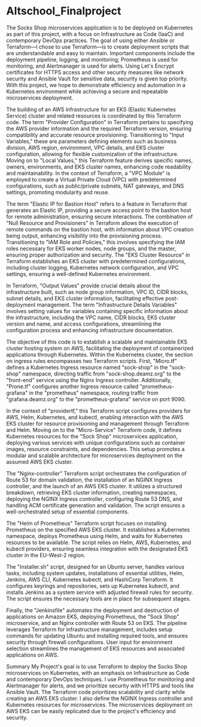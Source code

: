 # Altschool_Finalproject


The Socks Shop microservices application is to be deployed on Kubernetes as part of this project, with a focus on Infrastructure as Code (IaaC) and contemporary DevOps practices. The goal of using either Ansible or Terraform—I chose to use Terraform—is to create deployment scripts that are understandable and easy to maintain. Important components include the deployment pipeline, logging, and monitoring; Prometheus is used for monitoring, and Alertmanager is used for alerts. Using Let's Encrypt certificates for HTTPS access and other security measures like network security and Ansible Vault for sensitive data, security is given top priority. With this project, we hope to demonstrate efficiency and automation in a Kubernetes environment while achieving a secure and repeatable microservices deployment.

The building of an AWS infrastructure for an EKS (Elastic Kubernetes Service) cluster and related resources is coordinated by this Terraform code. The term "Provider Configuration" in Terraform pertains to specifying the AWS provider information and the required Terraform version, ensuring compatibility and accurate resource provisioning. Transitioning to "Input Variables," these are parameters defining elements such as business division, AWS region, environment, VPC details, and EKS cluster configuration, allowing for flexible customization of the infrastructure. Moving on to "Local Values," this Terraform feature derives specific names, owners, environments, and EKS cluster names, enhancing code readability and maintainability. In the context of Terraform, a "VPC Module" is employed to create a Virtual Private Cloud (VPC) with predetermined configurations, such as public/private subnets, NAT gateways, and DNS settings, promoting modularity and reuse.

The term "Elastic IP for Bastion Host" refers to a feature in Terraform that generates an Elastic IP, providing a secure access point to the bastion host for remote administration, ensuring secure interactions. The combination of "Null Resource and Provisioners" in Terraform allows the execution of remote commands on the bastion host, with information about VPC creation being output, enhancing visibility into the provisioning process. Transitioning to "IAM Role and Policies," this involves specifying the IAM roles necessary for EKS worker nodes, node groups, and the master, ensuring proper authorization and security. The "EKS Cluster Resource" in Terraform establishes an EKS cluster with predetermined configurations, including cluster logging, Kubernetes network configuration, and VPC settings, ensuring a well-defined Kubernetes environment.

In Terraform, "Output Values" provide crucial details about the infrastructure built, such as node group information, VPC ID, CIDR blocks, subnet details, and EKS cluster information, facilitating effective post-deployment management. The term "Infrastructure Details Variables" involves setting values for variables containing specific information about the infrastructure, including the VPC name, CIDR blocks, EKS cluster version and name, and access configurations, streamlining the configuration process and enhancing infrastructure documentation.

The objective of this code is to establish a scalable and maintainable EKS cluster hosting system on AWS, facilitating the deployment of containerized applications through Kubernetes. Within the Kubernetes cluster, the section on ingress rules encompasses two Terraform scripts. First, "Micro.tf" defines a Kubernetes Ingress resource named "sock-shop" in the "sock-shop" namespace, directing traffic from "sock-shop.deamz.org" to the "front-end" service using the Nginx Ingress controller. Additionally, "Prone.tf" configures another Ingress resource called "prometheus-grafana" in the "prometheus" namespace, routing traffic from "grafana.deamz.org" to the "prometheus-grafana" service on port 9090.

In the context of "providertf," this Terraform script configures providers for AWS, Helm, Kubernetes, and kubectl, enabling interaction with the AWS EKS cluster for resource provisioning and management through Terraform and Helm. Moving on to the "Micro-Service" Terraform code, it defines Kubernetes resources for the "Sock Shop" microservices application, deploying various services with unique configurations such as container images, resource constraints, and dependencies. This setup promotes a modular and scalable architecture for microservices deployment on the assumed AWS EKS cluster.

The "Nginx-controller" Terraform script orchestrates the configuration of Route 53 for domain validation, the installation of an NGINX Ingress controller, and the launch of an AWS EKS cluster. It utilizes a structured breakdown, retrieving EKS cluster information, creating namespaces, deploying the NGINX Ingress controller, configuring Route 53 DNS, and handling ACM certificate generation and validation. The script ensures a well-orchestrated setup of essential components.

The "Helm of Prometheus" Terraform script focuses on installing Prometheus on the specified AWS EKS cluster. It establishes a Kubernetes namespace, deploys Prometheus using Helm, and waits for Kubernetes resources to be available. The script relies on Helm, AWS, Kubernetes, and kubectl providers, ensuring seamless integration with the designated EKS cluster in the EU-West-2 region.

The "Installer.sh" script, designed for an Ubuntu server, handles various tasks, including system updates, installations of essential utilities, Helm, Jenkins, AWS CLI, Kubernetes kubectl, and HashiCorp Terraform. It configures keyrings and repositories, sets up Kubernetes kubectl, and installs Jenkins as a system service with adjusted firewall rules for security. The script ensures the necessary tools are in place for subsequent stages.

Finally, the "Jenkinsfile" automates the deployment and destruction of applications on Amazon EKS, deploying Prometheus, the "Sock Shop" microservice, and an Nginx controller with Route 53 on EKS. The pipeline leverages Terraform for infrastructure management, includes setup commands for updating Ubuntu and installing required tools, and ensures security through firewall configurations. User input for environment selection streamlines the management of EKS resources and associated applications on AWS.

Summary
My Project's goal is to use Terraform to deploy the Socks Shop microservices on Kubernetes, with an emphasis on Infrastructure as Code and contemporary DevOps techniques. I use Prometheus for monitoring and Alertmanager for alerts, and we prioritize security with HTTPS and tools like Ansible Vault. The Terraform code prioritizes scalability and clarity while creating an AWS EKS cluster. I also define the NGINX Ingress controller and Kubernetes resources for microservices. The microservices deployment on AWS EKS can be easily replicated due to the project's efficiency and security.



